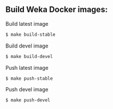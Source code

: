 ## Build Weka Docker images:

Build latest image
```bash
$ make build-stable
```
Build devel image
```bash
$ make build-devel
```
Push latest image
```bash
$ make push-stable
```
Push devel image
```bash
$ make push-devel
```
